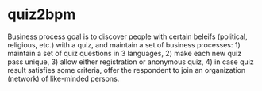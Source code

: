 # quiz2bpm
Business process goal is to discover people with certain beleifs (political, religious, etc.) with a quiz, and maintain a set of business processes: 1) maintain a set of quiz questions in 3 languages, 2) make each new quiz pass unique, 3) allow either registration or anonymous quiz, 4) in case quiz result satisfies some criteria, offer the respondent to join an organization (network) of like-minded persons.
